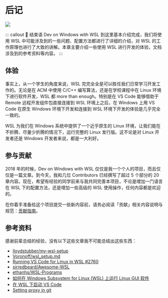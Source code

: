 # 后记 <Badge text="New" vertical="middle"/>

![](https://cdn.spencer.felinae98.cn/github/2020/09/200902_221105.png)

::: callout 🍓 结束语
Dev on Windows with WSL 到这里基本介绍完成，我们将使用 WSL 中可能涉及到的一些问题、配置方法都进行了详细的介绍，对 WSL 的工作原理也进行了大致的讲解。本章主要介绍一些使用 WSL 进行开发的体验，文档涉及到的参考资料等内容。
:::

## 体验

事实上，从一个学生的角度来说，WSL 完完全全是可以胜任我们日常学习开发工作的。无论是在 ACM 中使用 C/C++ 编写算法，还是在学校课程中在 Linux 环境下进行软件开发，WSL 都 more than enough。特别是在 VS Code 能够借助于 Remote 远程开发组件包直接连接到 WSL 环境上之后，在 Windows 上用 VS Code 在原生 Windows 环境下开发和连接到 WSL 环境下开发的体验是几乎完全一致的。

WSL 为我们在 Windows 系统中提供了一个近乎原生的 Linux 环境，让我们能在不折腾、尽量少折腾的情况下，运行完整的 Linux 发行版。这不论是对 Linux 开发者还是 Windows 开发者来说，都是一大利好。

## 参与贡献

2018 年的时候，Dev on Windows with WSL 仅仅是我一个个人的项目，而且仅仅是一篇文章。到今天，我和几位 Contributors 已经撰写了超过 5 个部分的 20 章内容。现在，希望有经验的同学前来与我共同完善本项目，不论是增加一门语言在 WSL 下的配置方法，还是增加一些高级的 WSL 使用操作，任何内容都是欢迎的。

在你着手准备给这个项目提交一些新内容前，请务必阅读「贡献」相关内容说明与规范：[贡献指南](/contributing/)。

## 参考资料

感谢前辈总结的经验，没有以下这些文章我不可能总结出这些东西：

- [lloydstubber/my-wsl-setup](https://github.com/lloydstubber/my-wsl-setup)
- [Voronoff/wsl_setup.md](https://gist.github.com/Voronoff/059c50f9fd354386c305c55af1f3a61f#install-and-set-up-python-to-work-with-vscode-and-wsl)
- [Running VS Code for Linux in WSL #2760](https://github.com/Microsoft/WSL/issues/2760)
- [sirredbeard/Awesome-WSL](https://github.com/sirredbeard/Awesome-WSL)
- [ethanhs/WSL-Programs](https://github.com/ethanhs/WSL-Programs)
- [如何在 Windows Subsystem for Linux (WSL) 上运行 Linux GUI 软件](<http://www.yuan-ji.me/%E5%A6%82%E4%BD%95%E5%9C%A8Windows-Subsystem-for-Linux-(WSL)-%E4%B8%8A%E8%BF%90%E8%A1%8CLinux-GUI-%E8%BD%AF%E4%BB%B6/>)
- [在 WSL 下启动 VS Code](https://zhuanlan.zhihu.com/p/33226830)
- [Setting proxy in git](https://gist.github.com/laispace/666dd7b27e9116faece6)

